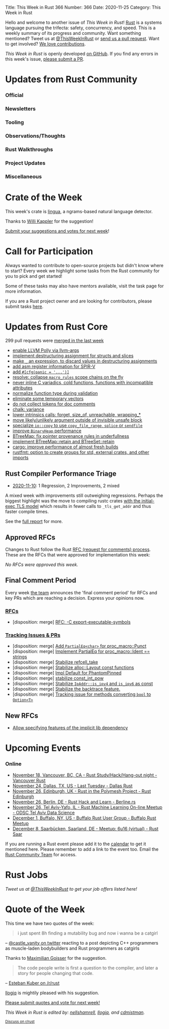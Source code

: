 Title: This Week in Rust 366
Number: 366
Date: 2020-11-25
Category: This Week in Rust

Hello and welcome to another issue of *This Week in Rust*!
[Rust](http://rust-lang.org) is a systems language pursuing the trifecta: safety, concurrency, and speed.
This is a weekly summary of its progress and community.
Want something mentioned? Tweet us at [@ThisWeekInRust](https://twitter.com/ThisWeekInRust) or [send us a pull request](https://github.com/rust-lang/this-week-in-rust).
Want to get involved? [We love contributions](https://github.com/rust-lang/rust/blob/master/CONTRIBUTING.md).

*This Week in Rust* is openly developed [on GitHub](https://github.com/rust-lang/this-week-in-rust).
If you find any errors in this week's issue, [please submit a PR](https://github.com/rust-lang/this-week-in-rust/pulls).

# Updates from Rust Community

### Official

### Newsletters

### Tooling

### Observations/Thoughts

### Rust Walkthroughs

### Project Updates

### Miscellaneous

# Crate of the Week

This week's crate is [lingua](https://github.com/pemistahl/lingua-rs), a ngrams-based natural language detector.

Thanks to [Willi Kappler](https://users.rust-lang.org/t/crate-of-the-week/2704/841) for the suggestion!

[Submit your suggestions and votes for next week][submit_crate]!

[submit_crate]: https://users.rust-lang.org/t/crate-of-the-week/2704

# Call for Participation

Always wanted to contribute to open-source projects but didn't know where to start?
Every week we highlight some tasks from the Rust community for you to pick and get started!

Some of these tasks may also have mentors available, visit the task page for more information.

If you are a Rust project owner and are looking for contributors, please submit tasks [here][guidelines].

[guidelines]: https://users.rust-lang.org/t/twir-call-for-participation/4821

# Updates from Rust Core

299 pull requests were [merged in the last week][merged]

[merged]: https://github.com/search?q=is%3Apr+org%3Arust-lang+is%3Amerged+merged%3A2020-11-09..2020-11-16

* [enable LLVM Polly via llvm-args](https://github.com/rust-lang/rust/pull/78566)
* [implement destructuring assignment for structs and slices](https://github.com/rust-lang/rust/pull/78836)
* [make `_` an expression, to discard values in destructuring assignments](https://github.com/rust-lang/rust/pull/79016)
* [add asm register information for SPIR-V](https://github.com/rust-lang/rust/pull/78950)
* [add `#[cfg(panic = '...')]`](https://github.com/rust-lang/rust/pull/74754)
* [resolve: collapse `macro_rules` scope chains on the fly](https://github.com/rust-lang/rust/pull/78826)
* [never inline C variadics, cold functions, functions with incompatible attributes](https://github.com/rust-lang/rust/pull/78966)
* [normalize function type during validation](https://github.com/rust-lang/rust/pull/78969)
* [eliminate some temporary vectors](https://github.com/rust-lang/rust/pull/77990)
* [do not collect tokens for doc comments](https://github.com/rust-lang/rust/pull/78782)
* [chalk: variance](https://github.com/rust-lang/chalk/pull/609)
* [lower intrinsics calls: forget, size_of, unreachable, wrapping_*](https://github.com/rust-lang/rust/pull/79049)
* [move likely/unlikely argument outside of invisible unsafe block](https://github.com/rust-lang/rust/pull/79058)
* [specialize `io::copy` to use `copy_file_range`, `splice` or `sendfile`](https://github.com/rust-lang/rust/pull/75272)
* [improve `BinaryHeap` performance](https://github.com/rust-lang/rust/pull/78857)
* [BTreeMap: fix pointer provenance rules in underfullness](https://github.com/rust-lang/rust/pull/78631)
* [implement BTreeMap::retain and BTreeSet::retain](https://github.com/rust-lang/rust/pull/79026)
* [cargo: improve performance of almost fresh builds](https://github.com/rust-lang/cargo/pull/8837)
* [rustfmt: option to create groups for std, external crates, and other imports](https://github.com/rust-lang/rustfmt/pull/4445)

## Rust Compiler Performance Triage

* [2020-11-10](https://github.com/rust-lang/rustc-perf/blob/master/triage/2020-11-10.md):
1 Regression, 2 Improvements, 2 mixed

A mixed week with improvements still outweighing regressions. Perhaps the biggest highlight was the move to compiling rustc crates [with the initial-exec TLS model](https://github.com/rust-lang/rust/pull/78201) which results in fewer calls to `_tls_get_addr` and thus faster compile times.

See the [full report](https://github.com/rust-lang/rustc-perf/blob/master/triage/2020-11-10.md) for more.

## Approved RFCs

Changes to Rust follow the Rust [RFC (request for comments) process](https://github.com/rust-lang/rfcs#rust-rfcs). These
are the RFCs that were approved for implementation this week:

*No RFCs were approved this week.*

## Final Comment Period

Every week [the team](https://www.rust-lang.org/team.html) announces the
'final comment period' for RFCs and key PRs which are reaching a
decision. Express your opinions now.

### [RFCs](https://github.com/rust-lang/rfcs/labels/final-comment-period)
* [disposition: merge] [RFC: -C export-executable-symbols](https://github.com/rust-lang/rfcs/pull/2841)

### [Tracking Issues & PRs](https://github.com/rust-lang/rust/labels/final-comment-period)
* [disposition: merge] [Add `PartialEq<char>` for proc_macro::Punct](https://github.com/rust-lang/rust/pull/78636)
* [disposition: merge] [Implement PartialEq for proc_macro::Ident == strings](https://github.com/rust-lang/rust/pull/78634)
* [disposition: merge] [Stabilize refcell_take](https://github.com/rust-lang/rust/pull/78608)
* [disposition: merge] [Stabilize alloc::Layout const functions](https://github.com/rust-lang/rust/pull/78305)
* [disposition: merge] [Impl Default for PhantomPinned](https://github.com/rust-lang/rust/pull/77893)
* [disposition: merge] [stabilize const_int_pow](https://github.com/rust-lang/rust/pull/76829)
* [disposition: merge] [Stabilize `IpAddr::is_ipv4` and `is_ipv6` as const](https://github.com/rust-lang/rust/pull/76226)
* [disposition: merge] [Stabilize the backtrace feature.](https://github.com/rust-lang/rust/pull/72981)
* [disposition: merge] [Tracking issue for methods converting `bool` to `Option<T>`](https://github.com/rust-lang/rust/issues/64260)

## New RFCs
* [Allow specifying features of the implicit lib dependency](https://github.com/rust-lang/rfcs/pull/3020)

# Upcoming Events

### Online
* [November 18, Vancouver, BC, CA - Rust Study/Hack/Hang-out night - Vancouver Rust](https://www.meetup.com/Vancouver-Rust/events/npqfbsybcpbxb/)
* [November 24, Dallas, TX, US - Last Tuesday - Dallas Rust](https://www.meetup.com/Dallas-Rust/events/jqxqwrybcpbgc/)
* [November 26, Edinburgh, UK - Rust in the Polymesh Project - Rust Edinburgh](https://www.meetup.com/rust-edi/events/273101770)
* [November 26, Berlin, DE - Rust Hack and Learn - Berline.rs](https://www.meetup.com/opentechschool-berlin/events/txcprrybcpbjc/)
* [November 26, Tel Aviv-Yafo, IL - Rust Machine Learning On-line Meetup - ODSC Tel Aviv Data Science](https://www.meetup.com/Tel-Aviv-Data-Science-ODSC/events/274650041/)
* [December 1, Buffalo, NY, US - Buffalo Rust User Group - Buffalo Rust Meetup](https://www.meetup.com/Buffalo-Rust-Meetup/events/274623141/)
* [December 8, Saarbücken, Saarland, DE - Meetup: 6u16 (virtual) - Rust Saar](https://www.meetup.com/de-DE/Rust-Saar/events/274592167)

If you are running a Rust event please add it to the [calendar] to get
it mentioned here. Please remember to add a link to the event too.
Email the [Rust Community Team][community] for access.

[calendar]: https://www.google.com/calendar/embed?src=apd9vmbc22egenmtu5l6c5jbfc%40group.calendar.google.com
[community]: mailto:community-team@rust-lang.org

# Rust Jobs

*Tweet us at [@ThisWeekInRust](https://twitter.com/ThisWeekInRust) to get your job offers listed here!*

# Quote of the Week

This time we have two quotes of the week:

> i just spent 8h finding a mutability bug and now i wanna be a catgirl

– [@castle_vanity on twitter](https://twitter.com/castle_vanity/status/1327352639303135239) reacting to a post depicting C++ programmers as muscle-laden bodybuilders and Rust programmers as catgirls

Thanks to [Maximilian Goisser](https://users.rust-lang.org/t/twir-quote-of-the-week/328/966) for the suggestion.

> The code people write is first a question to the compiler, and later a story for people changing that code.

– [Esteban Kuber on /r/rust](https://www.reddit.com/r/rust/comments/jslo80/this_week_in_rust_364/gc2iuyo)

[llogiq](https://users.rust-lang.org/t/twir-quote-of-the-week/328/967) is mightily pleased with his suggestion.

[Please submit quotes and vote for next week!](https://users.rust-lang.org/t/twir-quote-of-the-week/328)

*This Week in Rust is edited by: [nellshamrell](https://github.com/nellshamrell), [llogiq](https://github.com/llogiq), and [cdmistman](https://github.com/cdmistman).*

<small>[Discuss on r/rust](https://www.reddit.com/r/rust/comments/joxy7n/this_week_in_rust_363/)</small>
